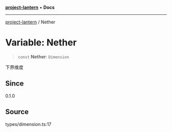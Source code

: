 [**project-lantern**](../README.md) • **Docs**

***

[project-lantern](../globals.md) / Nether

# Variable: Nether

> `const` **Nether**: `Dimension`

下界维度

## Since

0.1.0

## Source

types/dimension.ts:17

